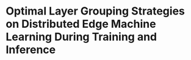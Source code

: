 # Optimal Layer Grouping Strategies on Distributed Edge Machine Learning During Training and Inference

